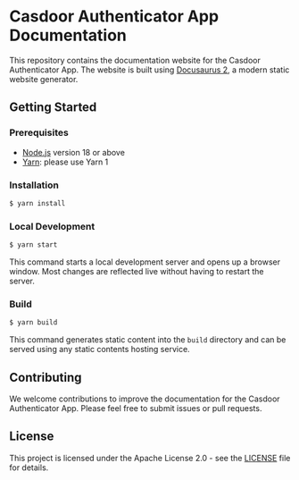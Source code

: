 # Casdoor Authenticator App Documentation

This repository contains the documentation website for the Casdoor Authenticator App. The website is built using [Docusaurus 2](https://docusaurus.io/), a modern static website generator.

## Getting Started

### Prerequisites

- [Node.js](https://nodejs.org/en/download/) version 18 or above
- [Yarn](https://classic.yarnpkg.com/en/docs/install): please use Yarn 1

### Installation

```bash
$ yarn install
```

### Local Development

```bash
$ yarn start
```

This command starts a local development server and opens up a browser window. Most changes are reflected live without having to restart the server.

### Build

```bash
$ yarn build
```

This command generates static content into the `build` directory and can be served using any static contents hosting service.

## Contributing

We welcome contributions to improve the documentation for the Casdoor Authenticator App. Please feel free to submit issues or pull requests.

## License

This project is licensed under the Apache License 2.0 - see the [LICENSE](LICENSE) file for details.
